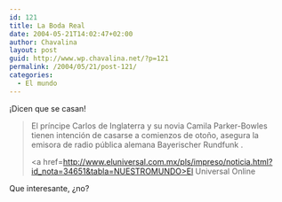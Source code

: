 ```yaml
---
id: 121
title: La Boda Real
date: 2004-05-21T14:02:47+02:00
author: Chavalina
layout: post
guid: http://www.wp.chavalina.net/?p=121
permalink: /2004/05/21/post-121/
categories:
  - El mundo
---
```

&iexcl;Dicen que se casan!

> El pr&iacute;ncipe Carlos de Inglaterra y su novia Camila Parker-Bowles tienen intención de casarse a comienzos de oto&ntilde;o, asegura la emisora de radio p&uacute;blica alemana Bayerischer Rundfunk .
> 
> <a href=http://www.eluniversal.com.mx/pls/impreso/noticia.html?id_nota=34651&tabla=NUESTROMUNDO>El Universal Online</a>

Que interesante, &iquest;no?